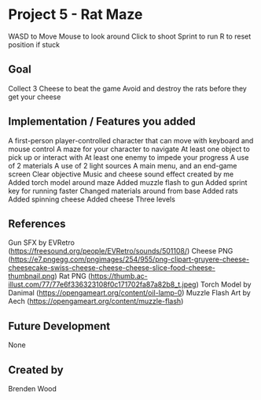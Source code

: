 # **Project 5 - Rat Maze**
WASD to Move
Mouse to look around
Click to shoot
Sprint to run
R to reset position if stuck

## Goal
Collect 3 Cheese to beat the game
Avoid and destroy the rats before they get your cheese

## Implementation / Features you added
A first-person player-controlled character that can move with keyboard and mouse control
A maze for your character to navigate
At least one object to pick up or interact with
At least one enemy to impede your progress
A use of 2 materials
A use of 2 light sources
A main menu, and an end-game screen
Clear objective
Music and cheese sound effect created by me
Added torch model around maze
Added muzzle flash to gun
Added sprint key for running faster
Changed materials around from base
Added rats 
Added spinning cheese
Added cheese
Three levels 

## References
Gun SFX by EVRetro (https://freesound.org/people/EVRetro/sounds/501108/)
Cheese PNG (https://e7.pngegg.com/pngimages/254/955/png-clipart-gruyere-cheese-cheesecake-swiss-cheese-cheese-cheese-slice-food-cheese-thumbnail.png)
Rat PNG (https://thumb.ac-illust.com/77/77e6f336323108f0c171702fa87a82b8_t.jpeg)
Torch Model by Danimal (https://opengameart.org/content/oil-lamp-0)
Muzzle Flash Art by Aech (https://opengameart.org/content/muzzle-flash)

## Future Development
None

## Created by
Brenden Wood
